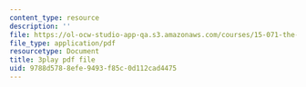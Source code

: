 ```yaml
---
content_type: resource
description: ''
file: https://ol-ocw-studio-app-qa.s3.amazonaws.com/courses/15-071-the-analytics-edge-spring-2017/9788d5788efe9493f85c0d112cad4475_dgjhoPD1FA0.pdf
file_type: application/pdf
resourcetype: Document
title: 3play pdf file
uid: 9788d578-8efe-9493-f85c-0d112cad4475
---
```

